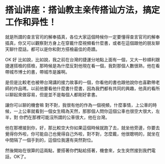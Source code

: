 # 搭讪讲座：搭讪教主亲传搭讪方法，搞定工作和异性！

就是所謂的查言官司的解奉插真，各位大家這個時候你一定要懂得查言官司的解奉插真，你又可以觀察對方身上在穿戴什麼視頻看什麼書，或者在這個跟他的朋友聊天聊什麼話，都可以是你和對方搭檢最佳的奇蹟。

OK 好 比如說，比如說，我之前在台灣的捷運分地點上面有一個，又大一秒順利跟捷運搭檢的搭檢，那時候是為什麼反對他現在看一個，我對那個人數很熟，他在看帶城市博士的書，帶城市是誰啊。

是但是比較老也被帶台灣講的接力故事的一個，你看他的書也跟他說你也喜歡帶老師的作品嗎，以前他要看他什麼書什麼書，因為我們都有共同的興趣，他真的看所以聊起來做容易，但是並不是每個人都剛好拿書。

讓你可以聊的機會嘛 對不對，我很有他的作為一個視頻，什麼事情，上公車的時候，一上公車就看到一個女生精為天然，那那個人問你這個公車也很空大很大，左半，對 你們在那裡可能沒所謂的公車很大，他在台灣。

他在那裡接到你，好，那比較空大你如果這個時候就跑了去，就坐他旁邊，你要去覺得你外啦，你可能自己也覺得自己外啦，對不對，怎麼戴，他很聰明的，就坐在中間隔了一個手到的，這個位我還有突然對位。

然後開始在很算的這兩點，要搭著你們點給搭著，機會來，女生突然接到我們電話，OK了。